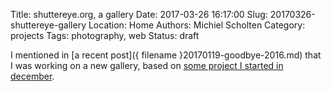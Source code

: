 Title: shuttereye.org, a gallery
Date: 2017-03-26 16:17:00
Slug: 20170326-shuttereye-gallery
Location: Home
Authors: Michiel Scholten
Category: projects
Tags: photography, web
Status: draft

I mentioned in [a recent post]({ filename }20170119-goodbye-2016.md) that I was working on a new gallery, based on [some project I started in december](https://github.com/aquatix/imagine-gallery).
